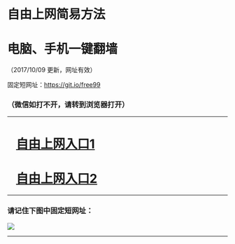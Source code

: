 ﻿# 自由上网简易方法

# 电脑、手机一键翻墙

（2017/10/09 更新，网址有效）

固定短网址：https://git.io/free99

### （微信如打不开，请转到浏览器打开）


***





# &nbsp;&nbsp; <a href="http://ft532319638.fwq-tz-1001.info/fwqtz01.html?t=100900122368 " target="_blank">自由上网入口1</a>
# &nbsp;&nbsp; <a href="http://ft59251844.fwq-tz-1002.info/fwqtz02.html?t=10090011516 " target="_blank">自由上网入口2</a>
***

### 请记住下图中固定短网址：

<img src="https://s3-us-west-2.amazonaws.com/fwq-1001/yjfq-20170905okok.png" /> 


***

